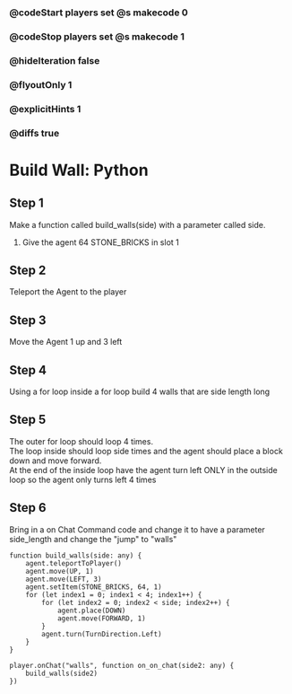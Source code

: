 ### @codeStart players set @s makecode 0
### @codeStop players set @s makecode 1

### @hideIteration false 
### @flyoutOnly 1
### @explicitHints 1
### @diffs true

# Build Wall: Python

## Step 1
Make a function called build_walls(side) with a parameter called side.
1. Give the agent 64 STONE_BRICKS in slot 1

## Step 2
Teleport the Agent to the player

## Step 3
Move the Agent 1 up and 3 left

## Step 4
Using a for loop inside a for loop build 4 walls that are side length long

## Step 5
The outer for loop should loop 4 times.  
The loop inside should loop side times and the agent should place a block down and move forward.  
At the end of the inside loop have the agent turn left ONLY in the outside loop so the agent only turns left 4 times

## Step 6
Bring in a on Chat Command code and change it to have a parameter side_length and change the "jump" to "walls"

```ghost
function build_walls(side: any) {
    agent.teleportToPlayer()
    agent.move(UP, 1)
    agent.move(LEFT, 3)
    agent.setItem(STONE_BRICKS, 64, 1)
    for (let index1 = 0; index1 < 4; index1++) {
        for (let index2 = 0; index2 < side; index2++) {
            agent.place(DOWN)
            agent.move(FORWARD, 1)
        }
        agent.turn(TurnDirection.Left)
    }
}

player.onChat("walls", function on_on_chat(side2: any) {
    build_walls(side2)
})
```
